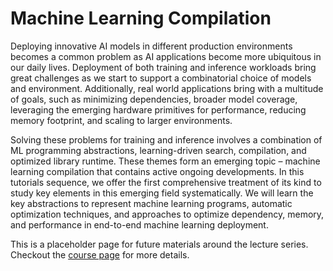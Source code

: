 # Machine Learning Compilation

Deploying innovative AI models in different production environments becomes a common problem as AI applications become more ubiquitous in our daily lives. Deployment of both training and inference workloads bring great challenges as we start to support a combinatorial choice of models and environment. Additionally, real world applications bring with a multitude of goals, such as minimizing dependencies, broader model coverage, leveraging the emerging hardware primitives for performance, reducing memory footprint, and scaling to larger environments.

Solving these problems for training and inference involves a combination of ML programming abstractions,  learning-driven search, compilation, and optimized library runtime. These themes form an emerging topic – machine learning compilation that contains active ongoing developments. In this tutorials sequence, we offer the first comprehensive treatment of its kind to study key elements in this emerging field systematically. We will learn the key abstractions to represent machine learning programs, automatic optimization techniques, and approaches to optimize dependency, memory, and performance in end-to-end machine learning deployment.

This is a placeholder page for future materials around the lecture series.
Checkout the [course page](/summer2022) for more details.
